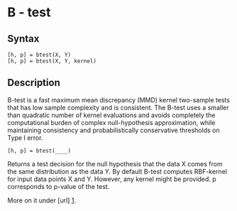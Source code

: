 B - test
=========

Syntax
------

	[h, p] = btest(X, Y)
	[h, p] = btest(X, Y, kernel)

Description
-----------

B-test is a fast maximum mean discrepancy (MMD) kernel two-sample tests that has low sample complexity and is consistent. The B-test uses a smaller than quadratic number of kernel evaluations and avoids completely the computational burden of complex null-hypothesis approximation, while maintaining consistency and probabilistically conservative thresholds on Type I error.

	[h, p] = btest(____)

Returns a test decision for the null hypothesis that the data X comes from the same distribution as the data Y. By default B-test computes RBF-kernel for input data points X and Y. However, any kernel might be provided. p corresponds to p-value of the test.

More on it under [url] [1].

[1]: http://www.cs.nyu.edu/~zaremba/docs/btest.pdf        "url"
